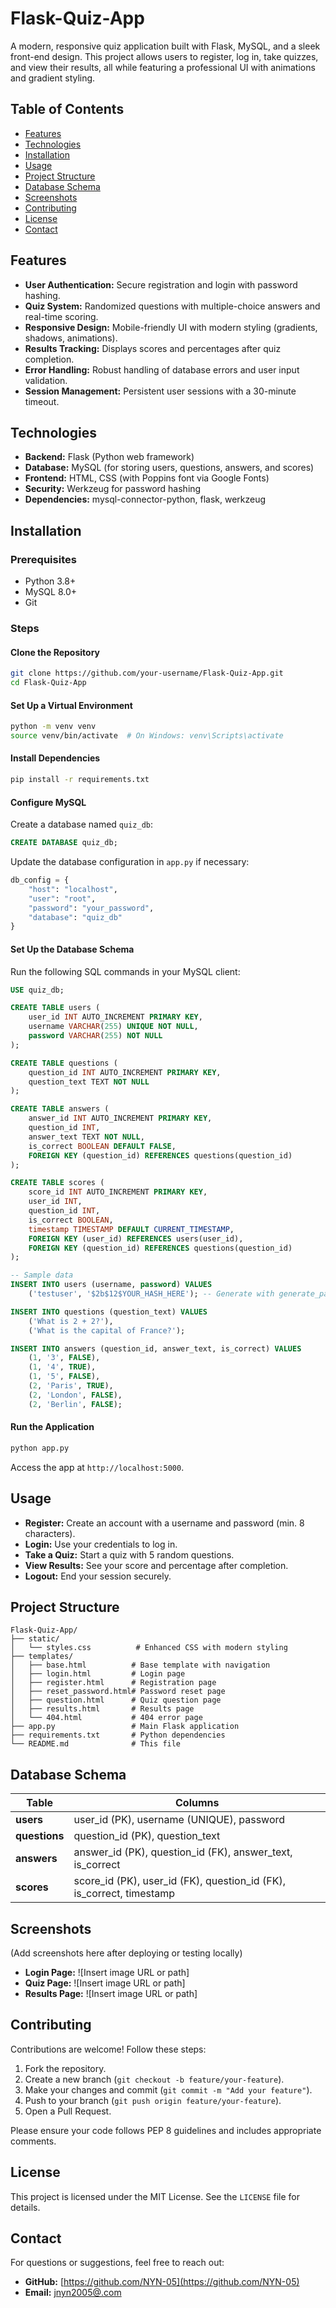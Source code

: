 # Flask-Quiz-App

A modern, responsive quiz application built with Flask, MySQL, and a sleek front-end design. This project allows users to register, log in, take quizzes, and view their results, all while featuring a professional UI with animations and gradient styling.

## Table of Contents

- [Features](#features)
- [Technologies](#technologies)
- [Installation](#installation)
- [Usage](#usage)
- [Project Structure](#project-structure)
- [Database Schema](#database-schema)
- [Screenshots](#screenshots)
- [Contributing](#contributing)
- [License](#license)
- [Contact](#contact)

## Features

- **User Authentication:** Secure registration and login with password hashing.
- **Quiz System:** Randomized questions with multiple-choice answers and real-time scoring.
- **Responsive Design:** Mobile-friendly UI with modern styling (gradients, shadows, animations).
- **Results Tracking:** Displays scores and percentages after quiz completion.
- **Error Handling:** Robust handling of database errors and user input validation.
- **Session Management:** Persistent user sessions with a 30-minute timeout.

## Technologies

- **Backend:** Flask (Python web framework)
- **Database:** MySQL (for storing users, questions, answers, and scores)
- **Frontend:** HTML, CSS (with Poppins font via Google Fonts)
- **Security:** Werkzeug for password hashing
- **Dependencies:** mysql-connector-python, flask, werkzeug

## Installation

### Prerequisites

- Python 3.8+
- MySQL 8.0+
- Git

### Steps

#### Clone the Repository

```bash
git clone https://github.com/your-username/Flask-Quiz-App.git
cd Flask-Quiz-App
```

#### Set Up a Virtual Environment

```bash
python -m venv venv
source venv/bin/activate  # On Windows: venv\Scripts\activate
```

#### Install Dependencies

```bash
pip install -r requirements.txt
```

#### Configure MySQL

Create a database named `quiz_db`:

```sql
CREATE DATABASE quiz_db;
```

Update the database configuration in `app.py` if necessary:

```python
db_config = {
    "host": "localhost",
    "user": "root",
    "password": "your_password",
    "database": "quiz_db"
}
```

#### Set Up the Database Schema

Run the following SQL commands in your MySQL client:

```sql
USE quiz_db;

CREATE TABLE users (
    user_id INT AUTO_INCREMENT PRIMARY KEY,
    username VARCHAR(255) UNIQUE NOT NULL,
    password VARCHAR(255) NOT NULL
);

CREATE TABLE questions (
    question_id INT AUTO_INCREMENT PRIMARY KEY,
    question_text TEXT NOT NULL
);

CREATE TABLE answers (
    answer_id INT AUTO_INCREMENT PRIMARY KEY,
    question_id INT,
    answer_text TEXT NOT NULL,
    is_correct BOOLEAN DEFAULT FALSE,
    FOREIGN KEY (question_id) REFERENCES questions(question_id)
);

CREATE TABLE scores (
    score_id INT AUTO_INCREMENT PRIMARY KEY,
    user_id INT,
    question_id INT,
    is_correct BOOLEAN,
    timestamp TIMESTAMP DEFAULT CURRENT_TIMESTAMP,
    FOREIGN KEY (user_id) REFERENCES users(user_id),
    FOREIGN KEY (question_id) REFERENCES questions(question_id)
);

-- Sample data
INSERT INTO users (username, password) VALUES
    ('testuser', '$2b$12$YOUR_HASH_HERE'); -- Generate with generate_password_hash('testpass')

INSERT INTO questions (question_text) VALUES
    ('What is 2 + 2?'),
    ('What is the capital of France?');

INSERT INTO answers (question_id, answer_text, is_correct) VALUES
    (1, '3', FALSE),
    (1, '4', TRUE),
    (1, '5', FALSE),
    (2, 'Paris', TRUE),
    (2, 'London', FALSE),
    (2, 'Berlin', FALSE);
```

#### Run the Application

```bash
python app.py
```

Access the app at `http://localhost:5000`.

## Usage

- **Register:** Create an account with a username and password (min. 8 characters).
- **Login:** Use your credentials to log in.
- **Take a Quiz:** Start a quiz with 5 random questions.
- **View Results:** See your score and percentage after completion.
- **Logout:** End your session securely.

## Project Structure

```
Flask-Quiz-App/
├── static/
│   └── styles.css          # Enhanced CSS with modern styling
├── templates/
│   ├── base.html          # Base template with navigation
│   ├── login.html         # Login page
│   ├── register.html      # Registration page
│   ├── reset_password.html# Password reset page
│   ├── question.html      # Quiz question page
│   ├── results.html       # Results page
│   └── 404.html           # 404 error page
├── app.py                 # Main Flask application
├── requirements.txt       # Python dependencies
└── README.md              # This file
```

## Database Schema

| Table         | Columns                                                                  |
| ------------- | ------------------------------------------------------------------------ |
| **users**     | user\_id (PK), username (UNIQUE), password                               |
| **questions** | question\_id (PK), question\_text                                        |
| **answers**   | answer\_id (PK), question\_id (FK), answer\_text, is\_correct            |
| **scores**    | score\_id (PK), user\_id (FK), question\_id (FK), is\_correct, timestamp |

## Screenshots

(Add screenshots here after deploying or testing locally)

- **Login Page:** ![Insert image URL or path]
- **Quiz Page:** ![Insert image URL or path]
- **Results Page:** ![Insert image URL or path]

## Contributing

Contributions are welcome! Follow these steps:

1. Fork the repository.
2. Create a new branch (`git checkout -b feature/your-feature`).
3. Make your changes and commit (`git commit -m "Add your feature"`).
4. Push to your branch (`git push origin feature/your-feature`).
5. Open a Pull Request.

Please ensure your code follows PEP 8 guidelines and includes appropriate comments.

## License

This project is licensed under the MIT License. See the `LICENSE` file for details.

## Contact

For questions or suggestions, feel free to reach out:

- **GitHub:** [https://github.com/NYN-05](https://github.com/NYN-05)
- **Email:** [jnyn2005@.com](mailto\:jnyn2005@gmail.com)


